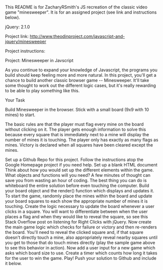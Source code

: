 This README is for ZacharyRSmith's JS recreation of the classic video game "minesweeper". It is for an assigned project (see link and instructions below).

jQuery: 2.1.0

Project link:
http://www.theodinproject.com/javascript-and-jquery/minesweeper

Project instructions:

Project: Minesweeper in Javscript

As you continue to expand your knowledge of Javascript, the programs you build should keep feeling more and more natural. In this project, you'll get a chance to build another classic browser game -- Minesweeper. It'll take some thought to work out the different logic cases, but it's really rewarding to be able to play something like this.

Your Task

Build Minesweeper in the browser. Stick with a small board (9x9 with 10 mines) to start.

The basic rules are that the player must flag every mine on the board without clicking on it. The player gets enough information to solve this because every square that is immediately next to a mine will display the number of mines it is touching. The player only has exactly as many flags as mines. Victory is declared when all squares have been cleared except the mines.

Set up a Github Repo for this project. Follow the instructions atop the Google Homepage project if you need help.
Set up a blank HTML document
Think about how you would set up the different elements within the game. What objects and functions will you need? A few minutes of thought can save you from wasting an hour of coding. The best thing you can do is whiteboard the entire solution before even touching the computer.
Build your board object and the render() function which displays and updates it.
To start the game, randomly place the mines within the board and update your board squares to each show the appropriate number of mines it is touching.
Create the logic necessary to update the board whenever a user clicks in a square. You will want to differentiate between when the user places a flag and when they would like to reveal the square, so see this Stack Overflow post on listening for Right Clicks with jQuery.
Now create the main game logic which checks for failure or victory and then re-renders the board. You'll need to reveal the clicked square and, if that square doesn't directly touch a mine, also appropriately reveal nearby squares until you get to those that do touch mines directly (play the sample game above to see this behavior in action).
Now add a user input for a new game which asks which board size to use.
Create a timer which counts how long it takes for the user to win the game.
Play!
Push your solution to Github and include it below.